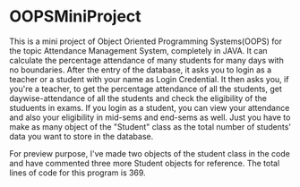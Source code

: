# OOPSMiniProject
This is a mini project of Object Oriented Programming Systems(OOPS) for the topic Attendance Management System, completely in JAVA.
It can calculate the percentage attendance of many students for many days with no boundaries. After the entry of the database, it asks you to login as a teacher or a student with your name as Login Credential.
It then asks you, if you're a teacher, to get the percentage attendance of all the students, get daywise-attendance of all the students and check the eligibility of the studuents in exams.
If you login as a student, you can view your attendance and also your eligibility in mid-sems and end-sems as well.
Just you have to make as many object of the "Student" class as the total number of students' data you want to store in the database.

For preview purpose, I've made two objects of the student class in the code and have commented three more Student objects for reference.
The total lines of code for this program is 369.
